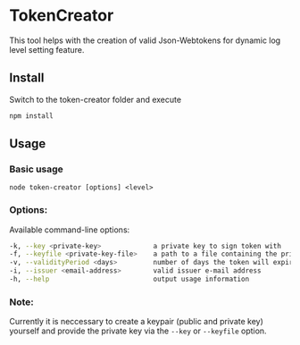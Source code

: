 # TokenCreator

This tool helps with the creation of valid Json-Webtokens for dynamic log level setting feature. 

## Install
Switch to the token-creator folder and execute
```sh
npm install
```

## Usage
### Basic usage
```node token-creator [options] <level>```

### Options:
Available command-line options:
```sh
-k, --key <private-key>             a private key to sign token with
-f, --keyfile <private-key-file>    a path to a file containing the private key
-v, --validityPeriod <days>         number of days the token will expire after
-i, --issuer <email-address>        valid issuer e-mail address
-h, --help                          output usage information
```

### Note:
Currently it is neccessary to create a keypair (public and private key) yourself and provide the private key via the ```--key``` or ```--keyfile``` option. 
